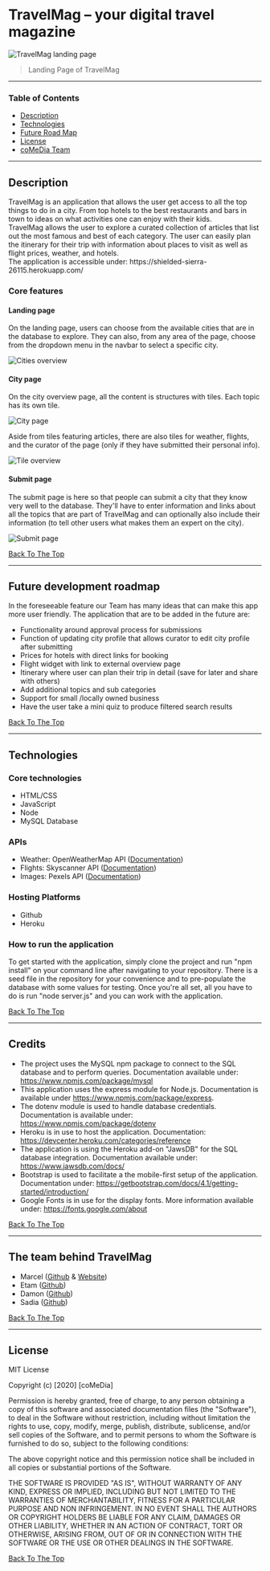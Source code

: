 

  # TravelMag – your digital travel magazine

![TravelMag landing page](https://github.com/Damon-Zhong/Travel-Mag/blob/develop/public/Assets/screenshots/travelmag-landing.png)
 

  > Landing Page of TravelMag

 ---

  ### Table of Contents
 - [Description](#description)
 - [Technologies](#technologies)
 - [Future Road Map](#future-road-map)
 - [License](#license)
 - [coMeDia Team](#coMeDia-Team)

  ---

  ## Description

  
 <p> TravelMag is an application that allows the user get access to all the top things to do in a city. From top hotels to the best restaurants and bars in town to ideas on what activities one can enjoy with their kids.<br>TravelMag allows the user to explore a curated collection of articles that list out the most famous and best of each category. The user can easily plan the itinerary for their trip with information about places to visit as well as flight prices, weather, and hotels.<br>The application is accessible under: https://shielded-sierra-26115.herokuapp.com/</p>  

### Core features

#### Landing page
 <p> On the landing page, users can choose from the available cities that are in the database to explore. They can also, from any area of the page, choose from the dropdown menu in the navbar to select a specific city.</p> 

  ![Cities overview](https://github.com/Damon-Zhong/Travel-Mag/blob/develop/public/Assets/screenshots/cities.png)

#### City page
 <p> On the city overview page, all the content is structures with tiles. Each topic has its own tile.</p> 

 ![City page](https://github.com/Damon-Zhong/Travel-Mag/blob/develop/public/Assets/screenshots/city-page.png)
 
 <p>Aside from tiles featuring articles, there are also tiles for weather, flights, and the curator of the page (only if they have submitted their personal info).</p> 

  ![Tile overview](https://github.com/Damon-Zhong/Travel-Mag/blob/develop/public/Assets/screenshots/api-tiles.png)

#### Submit page
 <p> The submit page is here so that people can submit a city that they know very well to the database. They'll have to enter information and links about all the topics that are part of TravelMag and can optionally also include their information (to tell other users what makes them an expert on the city).</p> 

  ![Submit page](https://github.com/Damon-Zhong/Travel-Mag/blob/develop/public/Assets/screenshots/submit.png)

[Back To The Top](#table-of-contents)

  ---  
## Future development roadmap  
<p>In the foreseeable feature our Team has many ideas that can make this app more user friendly. The application that are to be added in the future are:</p>      

- Functionality around approval process for submissions
- Function of updating city profile that allows curator to edit city profile after submitting
- Prices for hotels with direct links for booking 
- Flight widget with link to external overview page
- Itinerary where user can plan their trip in detail  (save for later and share with others)
- Add additional topics and sub categories 
- Support for small /locally owned business  
- Have the user take a mini quiz to produce filtered search results 


[Back To The Top](#table-of-contents)

  ---  
 


 ## Technologies

### Core technologies  
- HTML/CSS 
- JavaScript 
- Node 
- MySQL Database     


### APIs
- Weather: OpenWeatherMap API ([Documentation](https://openweathermap.org/api))
- Flights: Skyscanner API ([Documentation](https://www.partners.skyscanner.net/developer-documentation))
- Images: Pexels API ([Documentation](https://www.pexels.com/api/documentation/?locale=en-US))


### Hosting Platforms 
- Github
- Heroku

### How to run the application 

To get started with the application, simply clone the project and run "npm install" on your command line after navigating to your repository. There is a seed file in the repository for your convenience and to pre-populate the database with some values for testing. Once you're all set, all you have to do is run "node server.js" and you can work with the application.
 
  [Back To The Top](#table-of-contents)

  ----


## Credits
- The project uses the MySQL npm package to connect to the SQL database and to perform queries. Documentation available under: https://www.npmjs.com/package/mysql
- This application uses the express module for Node.js. Documentation is available under https://www.npmjs.com/package/express.
- The dotenv module is used to handle database credentials. Documentation is available under: https://www.npmjs.com/package/dotenv
- Heroku is in use to host the application. Documentation: https://devcenter.heroku.com/categories/reference
- The application is using the Heroku add-on "JawsDB" for the SQL database integration. Documentation available under: https://www.jawsdb.com/docs/
- Bootstrap is used to facilitate a the mobile-first setup of the application. Documentation under: https://getbootstrap.com/docs/4.1/getting-started/introduction/
- Google Fonts is in use for the display fonts. More information available under: https://fonts.google.com/about

 [Back To The Top](#table-of-contents)

  ---

 
  ## The team behind TravelMag
  - Marcel ([Github](http://github.com/cestmarcel) & [Website](https://marcelthiemann.com))
  - Etam ([Github](https://github.com/etammao))
  - Damon ([Github](https://github.com/Damon-Zhong))
  - Sadia ([Github](https://github.com/sadia110)) 

 [Back To The Top](#table-of-contents)

  ---

  ## License

  MIT License

  Copyright (c) [2020] [coMeDia]

  Permission is hereby granted, free of charge, to any person obtaining a copy
 of this software and associated documentation files (the "Software"), to deal
 in the Software without restriction, including without limitation the rights
 to use, copy, modify, merge, publish, distribute, sublicense, and/or sell
 copies of the Software, and to permit persons to whom the Software is
 furnished to do so, subject to the following conditions:

  The above copyright notice and this permission notice shall be included in all
 copies or substantial portions of the Software.

  THE SOFTWARE IS PROVIDED "AS IS", WITHOUT WARRANTY OF ANY KIND, EXPRESS OR
 IMPLIED, INCLUDING BUT NOT LIMITED TO THE WARRANTIES OF MERCHANTABILITY,
 FITNESS FOR A PARTICULAR PURPOSE AND NON INFRINGEMENT. IN NO EVENT SHALL THE
 AUTHORS OR COPYRIGHT HOLDERS BE LIABLE FOR ANY CLAIM, DAMAGES OR OTHER
 LIABILITY, WHETHER IN AN ACTION OF CONTRACT, TORT OR OTHERWISE, ARISING FROM,
 OUT OF OR IN CONNECTION WITH THE SOFTWARE OR THE USE OR OTHER DEALINGS IN THE
 SOFTWARE.

  [Back To The Top](#table-of-contents)
